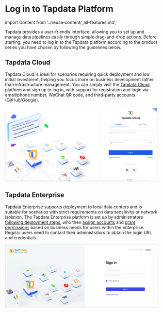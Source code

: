 # Log in to Tapdata Platform
import Content from '../reuse-content/_all-features.md';

<Content />

Tapdata provides a user-friendly interface, allowing you to set up and manage data pipelines easily through simple drag-and-drop actions. Before starting, you need to log in to the Tapdata platform according to the product series you have chosen by following the guidelines below.

## Tapdata Cloud

Tapdata Cloud is ideal for scenarios requiring quick deployment and low initial investment, helping you focus more on business development rather than infrastructure management. You can simply visit the [Tapdata Cloud](https://cloud.tapdata.net/console/v3/) platform and sign up to log in, with support for registration and login via email/phone number, WeChat QR code, and third-party accounts (GitHub/Google).

![Log in to Tapdata Cloud](../images/login-cloud.png)

## Tapdata Enterprise

Tapdata Enterprise supports deployment to local data centers and is suitable for scenarios with strict requirements on data sensitivity or network isolation. The Tapdata Enterprise platform is set up by administrators [following deployment steps](../quick-start/install/install-tapdata-enterprise/README.md), who then [assign accounts](../user-guide/manage-system/manage-user.md) and [grant permissions](../user-guide/manage-system/manage-role.md) based on business needs for users within the enterprise. Regular users need to contact their administrators to obtain the login URL and credentials.

![Log in to Tapdata Enterprise](../images/login-on-prem.png)